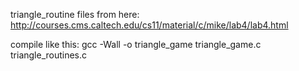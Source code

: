 triangle_routine files from here: http://courses.cms.caltech.edu/cs11/material/c/mike/lab4/lab4.html    
    
compile like this: gcc -Wall -o triangle_game triangle_game.c triangle_routines.c

